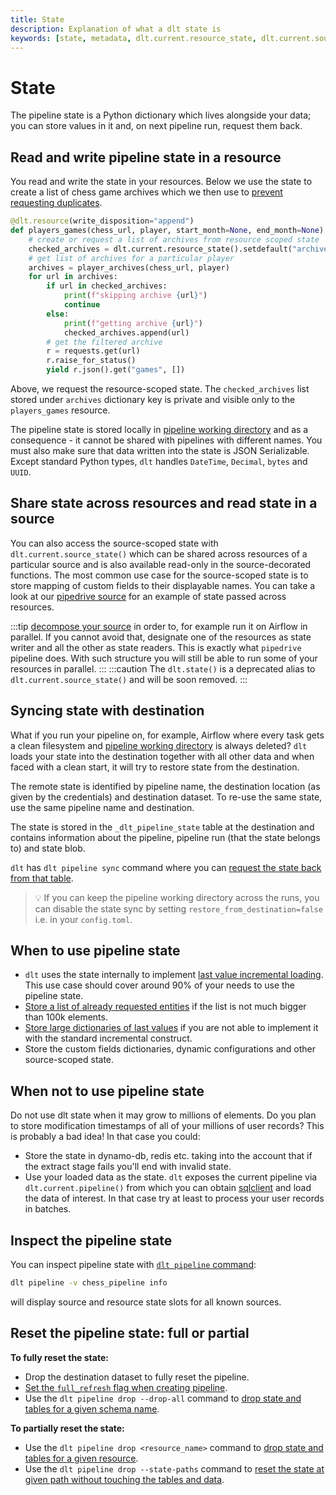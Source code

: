 ```yaml
---
title: State
description: Explanation of what a dlt state is
keywords: [state, metadata, dlt.current.resource_state, dlt.current.source_state]
---
```


# State

The pipeline state is a Python dictionary which lives alongside your data; you can store values in
it and, on next pipeline run, request them back.

## Read and write pipeline state in a resource

You read and write the state in your resources. Below we use the state to create a list of chess
game archives which we then use to
[prevent requesting duplicates](incremental-loading.md#advanced-state-usage-storing-a-list-of-processed-entities).

```py
@dlt.resource(write_disposition="append")
def players_games(chess_url, player, start_month=None, end_month=None):
    # create or request a list of archives from resource scoped state
    checked_archives = dlt.current.resource_state().setdefault("archives", [])
    # get list of archives for a particular player
    archives = player_archives(chess_url, player)
    for url in archives:
        if url in checked_archives:
            print(f"skipping archive {url}")
            continue
        else:
            print(f"getting archive {url}")
            checked_archives.append(url)
        # get the filtered archive
        r = requests.get(url)
        r.raise_for_status()
        yield r.json().get("games", [])
```

Above, we request the resource-scoped state. The `checked_archives` list stored under `archives`
dictionary key is private and visible only to the `players_games` resource.

The pipeline state is stored locally in
[pipeline working directory](pipeline.md#pipeline-working-directory) and as a consequence - it
cannot be shared with pipelines with different names. You must also make sure that data written into
the state is JSON Serializable. Except standard Python types, `dlt` handles `DateTime`, `Decimal`,
`bytes` and `UUID`.

## Share state across resources and read state in a source

You can also access the source-scoped state with `dlt.current.source_state()` which can be shared
across resources of a particular source and is also available read-only in the source-decorated
functions. The most common use case for the source-scoped state is to store mapping of custom fields
to their displayable names. You can take a look at our
[pipedrive source](https://github.com/dlt-hub/verified-sources/blob/master/sources/pipedrive/__init__.py#L118)
for an example of state passed across resources.

:::tip
[decompose your source](../reference/performance.md#source-decomposition-for-serial-and-parallel-resource-execution)
in order to, for example run it on Airflow in parallel. If you cannot avoid that, designate one of
the resources as state writer and all the other as state readers. This is exactly what `pipedrive`
pipeline does. With such structure you will still be able to run some of your resources in
parallel.
:::
:::caution
The `dlt.state()` is a deprecated alias to `dlt.current.source_state()` and will be soon
removed.
:::

## Syncing state with destination

What if you run your pipeline on, for example, Airflow where every task gets a clean filesystem and
[pipeline working directory](pipeline.md#pipeline-working-directory) is always deleted? `dlt` loads
your state into the destination together with all other data and when faced with a clean start, it
will try to restore state from the destination.

The remote state is identified by pipeline name, the destination location (as given by the
credentials) and destination dataset. To re-use the same state, use the same pipeline name and
destination.

The state is stored in the `_dlt_pipeline_state` table at the destination and contains information
about the pipeline, pipeline run (that the state belongs to) and state blob.

`dlt` has `dlt pipeline sync` command where you can
[request the state back from that table](../reference/command-line-interface.md#sync-pipeline-with-the-destination).

> 💡 If you can keep the pipeline working directory across the runs, you can disable the state sync
> by setting `restore_from_destination=false` i.e. in your `config.toml`.

## When to use pipeline state

- `dlt` uses the state internally to implement
  [last value incremental loading](incremental-loading.md#incremental_loading-with-last-value). This
  use case should cover around 90% of your needs to use the pipeline state.
- [Store a list of already requested entities](incremental-loading.md#advanced-state-usage-storing-a-list-of-processed-entities)
  if the list is not much bigger than 100k elements.
- [Store large dictionaries of last values](incremental-loading.md#advanced-state-usage-tracking-the-last-value-for-all-search-terms-in-twitter-api)
  if you are not able to implement it with the standard incremental construct.
- Store the custom fields dictionaries, dynamic configurations and other source-scoped state.

## When not to use pipeline state

Do not use dlt state when it may grow to millions of elements. Do you plan to store modification
timestamps of all of your millions of user records? This is probably a bad idea! In that case you
could:

- Store the state in dynamo-db, redis etc. taking into the account that if the extract stage fails
  you'll end with invalid state.
- Use your loaded data as the state. `dlt` exposes the current pipeline via `dlt.current.pipeline()`
  from which you can obtain
  [sqlclient](../dlt-ecosystem/transformations/sql.md)
  and load the data of interest. In that case try at least to process your user records in batches.

## Inspect the pipeline state

You can inspect pipeline state with
[`dlt pipeline` command](../reference/command-line-interface.md#dlt-pipeline):

```sh
dlt pipeline -v chess_pipeline info
```

will display source and resource state slots for all known sources.

## Reset the pipeline state: full or partial

**To fully reset the state:**

- Drop the destination dataset to fully reset the pipeline.
- [Set the `full_refresh` flag when creating pipeline](pipeline.md#do-experiments-with-full-refresh).
- Use the `dlt pipeline drop --drop-all` command to
  [drop state and tables for a given schema name](../reference/command-line-interface.md#selectively-drop-tables-and-reset-state).

**To partially reset the state:**

- Use the `dlt pipeline drop <resource_name>` command to
  [drop state and tables for a given resource](../reference/command-line-interface.md#selectively-drop-tables-and-reset-state).
- Use the `dlt pipeline drop --state-paths` command to
  [reset the state at given path without touching the tables and data](../reference/command-line-interface.md#selectively-drop-tables-and-reset-state).
